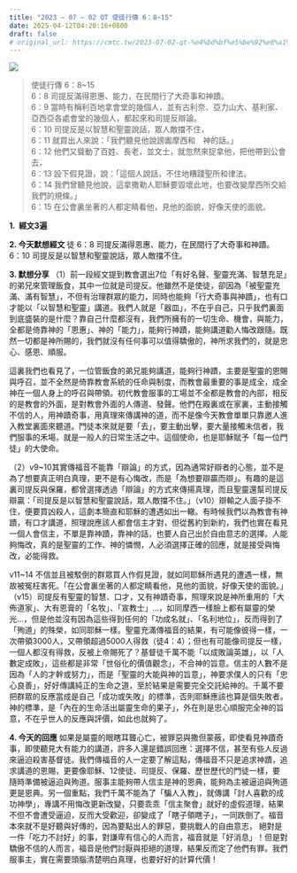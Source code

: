```yaml
---
title: "2023 – 07 – 02 QT 使徒行傳 6：8~15"
date: 2025-04-12T04:20:16+0800
draft: false
# original_url: https://cmtc.tw/2023-07-02-qt-%e4%bd%bf%e5%be%92%e8%a1%8c%e5%82%b3-6%ef%bc%9a815
---
```


![](/images/qt.jpg)
> 使徒行傳 6：8\~15  
> 6：8 司提反滿得恩惠、能力，在民間行了大奇事和神蹟。  
> 6：9 當時有稱利百地拿會堂的幾個人，並有古利奈、亞力山大、基利家、亞西亞各處會堂的幾個人，都起來和司提反辯論。  
> 6：10 司提反是以智慧和聖靈說話，眾人敵擋不住，  
> 6：11 就買出人來說：「我們聽見他說謗讟摩西和　神的話。」  
> 6：12 他們又聳動了百姓、長老，並文士，就忽然來捉拿他，把他帶到公會去，  
> 6：13 設下假見證，說：「這個人說話，不住地糟踐聖所和律法。  
> 6：14 我們曾聽見他說，這拿撒勒人耶穌要毀壞此地，也要改變摩西所交給我們的規條。」  
> 6：15 在公會裏坐著的人都定睛看他，見他的面貌，好像天使的面貌。

**1.  經文3遍**

**2. 今天默想經文**
徒 6：8 司提反滿得恩惠、能力，在民間行了大奇事和神蹟。  
6：10 司提反是以智慧和聖靈說話，眾人敵擋不住。

**3. 默想分享**
（1）前一段經文提到教會選出7位「有好名聲、聖靈充滿、智慧充足」的弟兄來管理飯食，其中一位就是司提反。他雖然不是使徒，卻因為「被聖靈充滿、滿有智慧」，不但有治理群眾的能力，同時也能夠「行大奇事與神蹟」，也有口才能以「以智慧和聖靈」講道。我們人就是「器皿」，不在乎自己，只乎我們裏面到底盛裝的是什麼？靠自己什麼都沒有，我們所擁有的一切生命、機會，與能力，全都是倚靠神的「恩惠」、神的「能力」，能夠行神蹟，能夠講道勸人悔改跟隨。既然一切都是神所賜的，我們就沒有任何事可以值得驕傲的，神所求我們的，就是忠心、感恩、順服。

這裏我們也看見了，一位管飯食的弟兄能夠講道，能夠行神蹟，主要是聖靈的恩賜與呼召，並不全然是倚靠教會系統的任命與制度，而教會最重要的事是成全，成全神在一個人身上的呼召與帶領。初代教會服事的工場並不全都是教會的內部，相反的是教會的外面，是對教會外面的人傳道、發聲。他們在殿裏或在家裏，主動接觸不信的人，用神蹟奇事，用真理來傳講神的道，而不是像今天教會單單只靠邀人進入教堂裏面來聽道。門徒本來就是要「去」，要主動出擊，要大量接觸未信者，我們服事的禾場，就是一般人的日常生活之中。這個使命，也是耶穌賦予「每一位門徒」的大使命。

（2）v9\~10其實傳福音不能靠「辯論」的方式，因為通常好辯者的心態，並不是為了想要真正明白真理，更不是有心悔改，而是「為想要辯贏而辯」。有趣的是這裏司提反與保羅，都曾選擇透過「辯論」的方式來傳揚真理，而且聖靈還幫司提反辯贏：「司提反是以智慧和聖靈說話，眾人敵擋不住。」（v10）辯輸之人面子掛不住，便要買凶殺人，這劇本簡直和耶穌的遭遇如出一轍。有時候我們以為教會有神蹟，有口才講道，照理說應該人都會信主才對，但從舊約到新約，我們也實在看見一個人會信主，不單是靠神蹟，靠神的話，也要人自己出於自由意志的選擇。人能夠悔改，真的是聖靈的工作、神的憐憫，人必須選擇正確的回應，就是接受與悔改，必能得救。

v11\~14 不信並且被駁倒的群眾買人作假見證，就如同耶穌所遇見的遭遇一樣，無故被冤枉害死。「在公會裏坐著的人都定睛看他，見他的面貌，好像天使的面貌。」（v15）司提反有聖靈的智慧、口才，又有神蹟奇事，照理來說是神所重用的「大佈道家」、大有恩膏的「名牧」、「宣教士」…，如同摩西一樣臉上都有屬靈的榮光…，但是他並沒有因為這些得到任何的「功成名就」、「名利地位」，反而得到了「殉道」的殊榮，如同耶穌一樣。聖靈充滿傳福音的結果，有可能像彼得一樣，一次帶領3000人，又帶領超過5000人得救（徒4：4）；但也有可能像司提反一樣，一個人都沒有得救，反被上帝賜死了？基督徒千萬不能「以成敗論英雄」，以「人數定成敗」，這些都是非常「世俗化的價值觀念」，不合神的旨意。信主的人數不是因為「人的才幹或努力」，而是「聖靈的大能與神的旨意」，神要求僕人的只有「忠心良善」，好好傳講純正的生命之道，至於結果是需要完全交託給神的。千萬不要把群眾的反應當成是自己「成功或失敗」的標準，否則耶穌應該也算是個失敗者。神的標準，是「內在的生命活出屬靈生命的果子」，外在則是忠心順服完全神的旨意，不在乎世人的反應與評價，如此也就夠了。

**4. 今天的回應**
如果是屬靈的眼瞎耳聾心亡，被罪惡與撒但蒙蔽，即使看見神蹟奇事，即使聽見大有能力的講道，許多人還是錯誤回應：選擇不信，甚至有些人反過來逼迫殺害基督徒。我們傳福音的人一定要了解這點，傳福音不只是追求神蹟，追求講道的恩賜，更要像耶穌、12使徒、司提反、保羅、歷世歷代的門徒一樣，要隨時準備被逼迫與殉道。服事主能夠帶人信主是神的恩典，能夠為主被逼迫與殉道更是恩典。另一個重點，我們千萬不能為了「騙人入教」，就傳講「討人喜歡的成功神學」，專講不用悔改更新改變，只要乖乖「信主聚會」就好的虛假道理，結果不但不會遭受逼迫，反而大受歡迎，卻變成了「瞎子領瞎子」，一同跌倒了。福音本來就不是好聽與好傳的，因為要點出人的罪惡，要挑戰人的自由意志， 絕對是一件「吃力不討好」的事，對謙卑有信心的人而言，福音就是「好消息」！但是對驕傲不信的人而言，福音是他們討厭與拒絕的道理，結果反而定了他們有罪。我們服事主，實在需要頭腦清楚明白真理，也要好好的計算代價！
